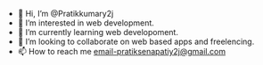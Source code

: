 - 👋 Hi, I’m @Pratikkumary2j
- 👀 I’m interested in web development.
- 🌱 I’m currently learning web developoment.
- 💞️ I’m looking to collaborate on web based apps and freelencing. 
- 📫 How to reach me email-pratiksenapatiy2j@gmail.com

<!---
Pratikkumary2j/Pratikkumary2j is a ✨ special ✨ repository because its `README.md` (this file) appears on your GitHub profile.
You can click the Preview link to take a look at your changes.
--->
